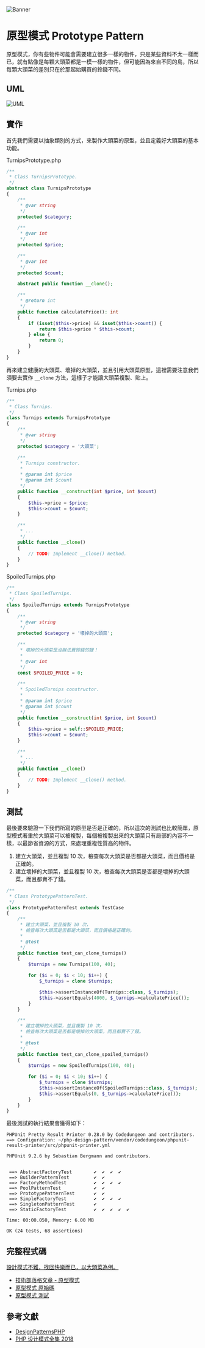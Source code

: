 ![Banner](https://raw.githubusercontent.com/Kantai235/php-design-pattern/master/DesignPatterns/Creational/PrototypePattern/Banner.png)

# 原型模式 Prototype Pattern
原型模式，你有些物件可能會需要建立很多一樣的物件，只是某些資料不太一樣而已，就有點像是每顆大頭菜都是一模一樣的物件，但可能因為來自不同的島，所以每顆大頭菜的差別只在於那起始購買的鈴錢不同。

## UML
![UML](https://raw.githubusercontent.com/Kantai235/php-design-pattern/master/DesignPatterns/Creational/PrototypePattern/UML.png)

## 實作
首先我們需要以抽象類別的方式，來製作大頭菜的原型，並且定義好大頭菜的基本功能。

TurnipsPrototype.php
```php
/**
 * Class TurnipsPrototype.
 */
abstract class TurnipsPrototype
{
    /**
     * @var string
     */
    protected $category;

    /**
     * @var int
     */
    protected $price;

    /**
     * @var int
     */
    protected $count;

    abstract public function __clone();

    /**
     * @return int
     */
    public function calculatePrice(): int
    {
        if (isset($this->price) && isset($this->count)) {
            return $this->price * $this->count;
        } else {
            return 0;
        }
    }
}
```

再來建立健康的大頭菜、壞掉的大頭菜，並且引用大頭菜原型，這裡需要注意我們須要去實作 `__clone` 方法，這樣子才能讓大頭菜複製、貼上。

Turnips.php
```php
/**
 * Class Turnips.
 */
class Turnips extends TurnipsPrototype
{
    /**
     * @var string
     */
    protected $category = '大頭菜';

    /**
     * Turnips constructor.
     *
     * @param int $price
     * @param int $count
     */
    public function __construct(int $price, int $count)
    {
        $this->price = $price;
        $this->count = $count;
    }

    /**
     * ...
     */
    public function __clone()
    {
        // TODO: Implement __Clone() method.
    }
}
```

SpoiledTurnips.php
```php
/**
 * Class SpoiledTurnips.
 */
class SpoiledTurnips extends TurnipsPrototype
{
    /**
     * @var string
     */
    protected $category = '壞掉的大頭菜';

    /**
     * 壞掉的大頭菜是沒辦法賣鈴錢的狸！
     * 
     * @var int
     */
    const SPOILED_PRICE = 0;

    /**
     * SpoiledTurnips constructor.
     *
     * @param int $price
     * @param int $count
     */
    public function __construct(int $price, int $count)
    {
        $this->price = self::SPOILED_PRICE;
        $this->count = $count;
    }

    /**
     * ...
     */
    public function __clone()
    {
        // TODO: Implement __Clone() method.
    }
}
```

## 測試
最後要來驗證一下我們所寫的原型是否是正確的，所以這次的測試也比較簡單，原型模式著重於大頭菜可以被複製，每個被複製出來的大頭菜只有局部的內容不一樣，以最節省資源的方式，來處理重複性質高的物件。
1. 建立大頭菜，並且複製 10 次，檢查每次大頭菜是否都是大頭菜，而且價格是正確的。
2. 建立壞掉的大頭菜，並且複製 10 次，檢查每次大頭菜是否都是壞掉的大頭菜，而且都賣不了錢。

```php
/**
 * Class PrototypePatternTest.
 */
class PrototypePatternTest extends TestCase
{
    /**
     * 建立大頭菜，並且複製 10 次，
     * 檢查每次大頭菜是否都是大頭菜，而且價格是正確的。
     * 
     * @test
     */
    public function test_can_clone_turnips()
    {
        $turnips = new Turnips(100, 40);

        for ($i = 0; $i < 10; $i++) {
            $_turnips = clone $turnips;

            $this->assertInstanceOf(Turnips::class, $_turnips);
            $this->assertEquals(4000, $_turnips->calculatePrice());
        }
    }

    /**
     * 建立壞掉的大頭菜，並且複製 10 次，
     * 檢查每次大頭菜是否都是壞掉的大頭菜，而且都賣不了錢。
     * 
     * @test
     */
    public function test_can_clone_spoiled_turnips()
    {
        $turnips = new SpoiledTurnips(100, 40);

        for ($i = 0; $i < 10; $i++) {
            $_turnips = clone $turnips;
            $this->assertInstanceOf(SpoiledTurnips::class, $_turnips);
            $this->assertEquals(0, $_turnips->calculatePrice());
        }
    }
}
```

最後測試的執行結果會獲得如下：

```
PHPUnit Pretty Result Printer 0.28.0 by Codedungeon and contributors.
==> Configuration: ~/php-design-pattern/vendor/codedungeon/phpunit-result-printer/src/phpunit-printer.yml

PHPUnit 9.2.6 by Sebastian Bergmann and contributors.


 ==> AbstractFactoryTest        ✔  ✔  ✔  ✔  
 ==> BuilderPatternTest         ✔  ✔  
 ==> FactoryMethodTest          ✔  ✔  ✔  ✔  
 ==> PoolPatternTest            ✔  ✔  
 ==> PrototypePatternTest       ✔  ✔  
 ==> SimpleFactoryTest          ✔  ✔  ✔  ✔  
 ==> SingletonPatternTest       ✔  
 ==> StaticFactoryTest          ✔  ✔  ✔  ✔  ✔  

Time: 00:00.050, Memory: 6.00 MB

OK (24 tests, 68 assertions)
```

## 完整程式碼
[設計模式不難，找回快樂而已，以大頭菜為例。](https://github.com/Kantai235/php-design-pattern)
- [技術部落格文章 - 原型模式](https://kantai235.github.io/PrototypePattern)
- [原型模式 原始碼](https://github.com/Kantai235/php-design-pattern/tree/master/DesignPatterns/Creational/PrototypePattern)
- [原型模式 測試](https://github.com/Kantai235/php-design-pattern/tree/master/Tests/Creational/PrototypePatternTest.php)

## 參考文獻
- [DesignPatternsPHP](https://github.com/domnikl/DesignPatternsPHP)
- [PHP 设计模式全集 2018](https://learnku.com/docs/php-design-patterns/2018)
